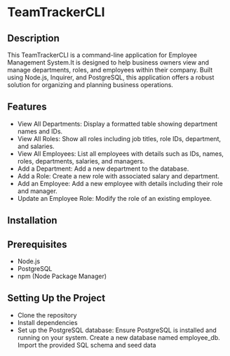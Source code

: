 # TeamTrackerCLI
## Description
This TeamTrackerCLI is a command-line application for Employee Management System.It is designed to help business owners view and manage departments, roles, and employees within their company. Built using Node.js, Inquirer, and PostgreSQL, this application offers a robust solution for organizing and planning business operations.

## Features
- View All Departments: Display a formatted table showing department names and IDs.
- View All Roles: Show all roles including job titles, role IDs, department, and salaries.
- View All Employees: List all employees with details such as IDs, names, roles, departments, salaries, and managers.
- Add a Department: Add a new department to the database.
- Add a Role: Create a new role with associated salary and department.
- Add an Employee: Add a new employee with details including their role and manager.
- Update an Employee Role: Modify the role of an existing employee.

## Installation
## Prerequisites
- Node.js
- PostgreSQL
- npm (Node Package Manager)
## Setting Up the Project
- Clone the repository
- Install dependencies
- Set up the PostgreSQL database:
Ensure PostgreSQL is installed and running on your system.
Create a new database named employee_db.
Import the provided SQL schema and seed data
